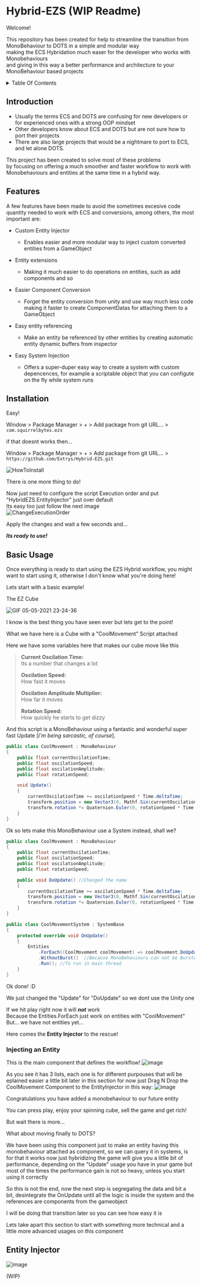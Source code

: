 # Hybrid-EZS    (WIP Readme)

Welcome!

This repository has been created for help to streamline the transition from MonoBehaviour to DOTS in a simple and modular way  
making the ECS Hybridation much easer for the developer who works with Monobehaviours  
and giving in this way a better performance and architecture to your MonoBehaviour based projects  

<details>
<summary>Table Of Contents</summary>

  - [Introduction](#introduction)
  - [Features](#features)

</details>


## Introduction
- Usually the terms ECS and DOTS are confusing for new developers or for experienced ones with a strong OOP mindset  
- Other developers know about ECS and DOTS but are not sure how to port their projects  
- There are also large projects that would be a nightmare to port to ECS, and let alone DOTS.

This project has been created to solve most of these problems  
by focusing on offering a much smoother and faster workflow to work with Monobehaviours and entities at the same time in a hybrid way.

## Features
A few features have been made to avoid the sometimes excesive code quantity needed to work with ECS and conversions, among others, the most important are:

- Custom Entity Injector
  - Enables easier and more modular way to inject custom converted entities from a GameObject

- Entity extensions
  - Making it much easier to do operations on entities, such as add components and so

- Easier Component Conversion
  - Forget the entity conversion from unity and use way much less code making it faster to create ComponentDatas for attaching them to a GameObject

- Easy entity referencing
  - Make an entity be referenced by other entities by creating automatic entity dynamic buffers from inspector

- Easy System Injection
  - Offers a super-duper easy way to create a system with custom depencences, for example a scriptable object that you can configute on the fly while system runs


## Installation
Easy!  



Window > Package Manager > + > Add package from git URL... > ``com.squirrelbytes.ezs``  

if that doesnt works then...  

Window > Package Manager > + > Add package from git URL... > ``https://github.com/Extrys/Hybrid-EZS.git``  


![HowToInstall](https://user-images.githubusercontent.com/38926085/117202445-1d47d280-adee-11eb-9d8d-33ae2d93b749.png)  

There is one more thing to do!

Now just need to configure the script Execution order and put "HybridEZS.EntityInjector" just over default   
Its easy too just follow the next image  
![ChangeExecutionOrder](https://user-images.githubusercontent.com/38926085/117226383-d6b99e80-ae14-11eb-9ef6-de2c26478cb1.png)

Apply the changes and wait a few seconds and...  

***Its ready to use!***




## Basic Usage
Once everything is ready to start using the EZS Hybrid workflow, you might want to start using it, otherwise I don't know what you're doing here!  

Lets start with a basic example!  

The EZ Cube  

![GIF 05-05-2021 23-24-36](https://user-images.githubusercontent.com/38926085/117211305-1d999b00-adf9-11eb-9915-8c8b73a9310a.gif)  

I know is the best thing you have seen ever but lets get to the point!

What we have here is a Cube with a "CoolMovement" Script attached

Here we have some variables here that makes our cube move like this

> **Current Oscilation Time:**  
>   Its a number that changes a lot  
>   
> **Oscilation Speed:**  
>   How fast it moves  
>   
> **Oscilation Amplitude Multiplier:**  
>   How far it moves  
>   
> **Rotation Speed:**  
>   How quickly he starts to get dizzy  

And this script is a MonoBehaviour using a fantastic and wonderful super fast Update [*I'm being sarcastic, of course*].

```csharp
public class CoolMovement : MonoBehaviour
{
	public float currentOscilationTime;
	public float oscilationSpeed;
	public float oscilationAmplitude;
	public float rotationSpeed;

	void Update()
	{
		currentOscilationTime += oscilationSpeed * Time.deltaTime;
		transform.position = new Vector3(0, Mathf.Sin(currentOscilationTime) * oscilationAmplitude, 0);
		transform.rotation *= Quaternion.Euler(0, rotationSpeed * Time.deltaTime, 0);
	}
}
```

Ok so lets make this MonoBehaviour use a System instead, shall we?

```csharp
public class CoolMovement : MonoBehaviour
{
	public float currentOscilationTime;
	public float oscilationSpeed;
	public float oscilationAmplitude;
	public float rotationSpeed;

	public void DoUpdate() //Changed the name
	{
		currentOscilationTime += oscilationSpeed * Time.deltaTime;
		transform.position = new Vector3(0, Mathf.Sin(currentOscilationTime) * oscilationAmplitude, 0);
		transform.rotation *= Quaternion.Euler(0, rotationSpeed * Time.deltaTime, 0);
	}
}

public class CoolMovementSystem : SystemBase
{
	protected override void OnUpdate()
	{
		Entities
			.ForEach((CoolMovement coolMovement) => coolMovement.DoUpdate())
			.WithoutBurst()  //Because MonoBehaviours can not be Bursted
			.Run(); //To run in main thread 
	}
}
```
Ok done! :D

We just changed the "Update" for "DoUpdate" so we dont use the Unity one

If we hit play right now it will ***not*** work  
Because the Entities.ForEach just work on entities with "CoolMovement"
But... we have not entities yet...

Here comes the **Entity Injector** to the rescue!

### Injecting an Entity

This is the main component that defines the workflow!
![image](https://user-images.githubusercontent.com/38926085/117226660-6b240100-ae15-11eb-87d6-4931e6ed0838.png)

As you see it has 3 lists, each one is for different purpouses that will be eplained easier a little bit later in this section
for now just Drag N Drop the CoolMovement Component to the EntityInjector in this way:
![image](https://user-images.githubusercontent.com/38926085/117226852-d66dd300-ae15-11eb-8845-71843faa4e9c.png)

Congratulations you have added a monobehaviour to our future entity

You can press play, enjoy your spinning cube, sell the game and get rich!

But wait there is more...

What about moving finally to DOTS?

We have been using this component just to make an entity having this monobehaviour attached as component, so we can query it in systems, is for that it works now
just hybridizing the game will give you a little bit of performance, depending on the "Update" usage you have in your game
but most of the times the performance gain is not so heavy, unless you start using it correctly

So this is not the end, now the next step is segregating the data and bit a bit, desintegrate the OnUpdate until all the logic is inside the system and the references are components from the gameobject

I will be doing that transition later so you can see how easy it is

Lets take apart this section to start with something more technical and a little more advanced usages on this component


## Entity Injector
![image](https://user-images.githubusercontent.com/38926085/117227835-0322ea00-ae18-11eb-9197-ee9870b8c1b7.png)

(WIP)

